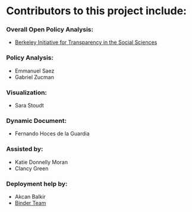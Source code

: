 # Contributors to this project include:  

### Overall Open Policy Analysis:   
 - [Berkeley Initiative for Transparency in the Social Sciences](https://www.bitss.org/)   

### Policy Analysis:  
 - Emmanuel Saez
 - Gabriel Zucman

### Visualization:  
 -  Sara Stoudt  

### Dynamic Document:  
 -  Fernando Hoces de la Guardia  

### Assisted by:  
 - Katie Donnelly Moran  
 - Clancy Green  

### Deployment help by:  
 - Akcan Balkir
 - [Binder Team](https://mybinder.readthedocs.io/en/latest/)
